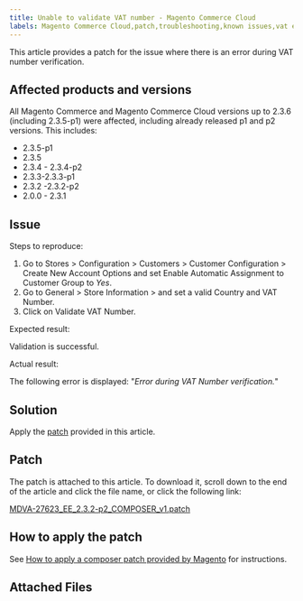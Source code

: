 ```yaml
---
title: Unable to validate VAT number - Magento Commerce Cloud
labels: Magento Commerce Cloud,patch,troubleshooting,known issues,vat error,2.3.x
---
```


This article provides a patch for the issue where there is an error during VAT number verification.

## Affected products and versions

All Magento Commerce and Magento Commerce Cloud versions up to 2.3.6 (including 2.3.5-p1) were affected, including already released p1 and p2 versions. This includes:

* 2.3.5-p1
* 2.3.5
* 2.3.4 - 2.3.4-p2
* 2.3.3-2.3.3-p1
* 2.3.2 -2.3.2-p2
* 2.0.0 - 2.3.1

## Issue

Steps to reproduce:

1. Go to Stores > Configuration > Customers > Customer Configuration > Create New Account Options and set Enable Automatic Assignment to Customer Group to _Yes_. 
1. Go to General > Store Information > and set a valid Country and VAT Number.
1. Click on Validate VAT Number.

Expected result:

Validation is successful.

Actual result:

The following error is displayed: "_Error during VAT Number verification._"

## Solution

Apply the [patch](https://support.magento.com/hc/en-us/article_attachments/360058272591/MDVA-27623_EE_2.3.2-p2_COMPOSER_v1.patch) provided in this article.

## Patch

The patch is attached to this article. To download it, scroll down to the end of the article and click the file name, or click the following link:

[MDVA-27623\_EE\_2.3.2-p2\_COMPOSER\_v1.patch](https://support.magento.com/hc/en-us/article_attachments/360058272591/MDVA-27623_EE_2.3.2-p2_COMPOSER_v1.patch)

## How to apply the patch

See [How to apply a composer patch provided by Magento](https://support.magento.com/hc/en-us/articles/360028367731) for instructions.

## Attached Files